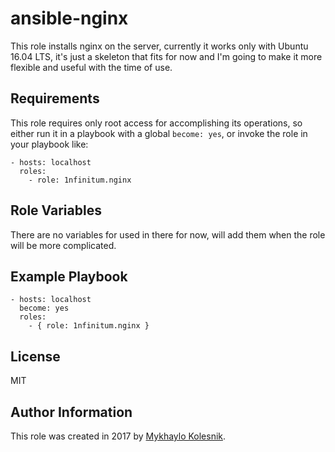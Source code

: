 ansible-nginx
=========

This role installs nginx on the server, currently it works only with Ubuntu 16.04 LTS, it's just a skeleton that fits for now and I'm going to make it more flexible and useful with the time of use.

Requirements
------------

This role requires only root access for accomplishing its operations, so either run it in a playbook with a global `become: yes`, or invoke the role in your playbook like:
```
- hosts: localhost
  roles:
    - role: 1nfinitum.nginx
```

Role Variables
--------------

There are no variables for used in there for now, will add them when the role will be more complicated.

Example Playbook
----------------

```
- hosts: localhost
  become: yes
  roles:
    - { role: 1nfinitum.nginx }
```
License
-------

MIT

Author Information
------------------

This role was created in 2017 by [Mykhaylo Kolesnik](http://github.com/1nfinitum).
